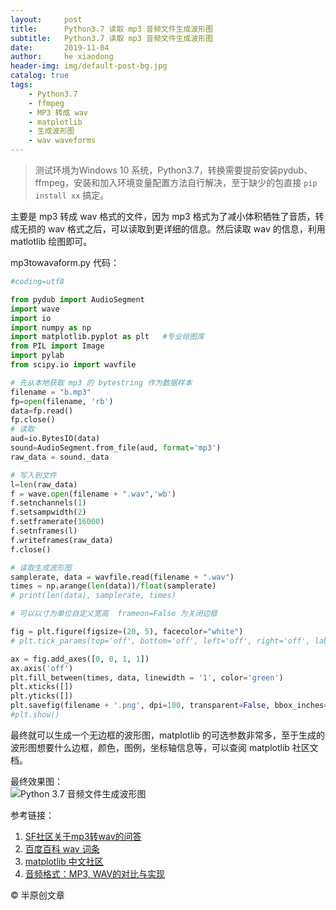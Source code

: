 ```yaml
---
layout:     post
title:      Python3.7 读取 mp3 音频文件生成波形图
subtitle:   Python3.7 读取 mp3 音频文件生成波形图
date:       2019-11-04
author:     he xiaodong
header-img: img/default-post-bg.jpg
catalog: true
tags:
    - Python3.7
    - ffmpeg
    - MP3 转成 wav
    - matplotlib
    - 生成波形图
    - wav waveforms
---
```


> 测试环境为Windows 10 系统，Python3.7，转换需要提前安装pydub、ffmpeg，安装和加入环境变量配置方法自行解决，至于缺少的包直接 `pip install xx` 搞定。

主要是 mp3 转成 wav 格式的文件，因为 mp3 格式为了减小体积牺牲了音质，转成无损的 wav 格式之后，可以读取到更详细的信息。然后读取 wav 的信息，利用 matlotlib 绘图即可。

mp3towavaform.py 代码：
```python
#coding=utf8

from pydub import AudioSegment
import wave
import io
import numpy as np
import matplotlib.pyplot as plt   #专业绘图库
from PIL import Image
import pylab
from scipy.io import wavfile

# 先从本地获取 mp3 的 bytestring 作为数据样本
filename = "b.mp3"
fp=open(filename, 'rb')
data=fp.read()
fp.close()
# 读取
aud=io.BytesIO(data)
sound=AudioSegment.from_file(aud, format='mp3')
raw_data = sound._data

# 写入到文件
l=len(raw_data)
f = wave.open(filename + ".wav",'wb')
f.setnchannels(1)
f.setsampwidth(2)
f.setframerate(16000)
f.setnframes(l)
f.writeframes(raw_data)
f.close()

# 读取生成波形图
samplerate, data = wavfile.read(filename + ".wav")
times = np.arange(len(data))/float(samplerate)
# print(len(data), samplerate, times)

# 可以以寸为单位自定义宽高  frameon=False 为关闭边框

fig = plt.figure(figsize=(20, 5), facecolor="white")
# plt.tick_params(top='off', bottom='off', left='off', right='off', labelleft='off', labelbottom='on')

ax = fig.add_axes([0, 0, 1, 1])
ax.axis('off')
plt.fill_between(times, data, linewidth = '1', color='green')
plt.xticks([])
plt.yticks([])
plt.savefig(filename + '.png', dpi=100, transparent=False, bbox_inches='tight', edgecolor='w')
#plt.show()
```

最终就可以生成一个无边框的波形图，matplotlib 的可选参数非常多，至于生成的波形图想要什么边框，颜色，图例，坐标轴信息等，可以查阅 matplotlib 社区文档。

最终效果图：<br />
![Python 3.7 音频文件生成波形图](https://alpha2016.github.io/img/2019-11-04-python-waveforms.png)

参考链接：
1. [SF社区关于mp3转wav的问答](https://segmentfault.com/q/1010000009095487/a-1020000009133626)
2. [百度百科 wav 词条](https://baike.baidu.com/item/WAV)
3. [matplotlib 中文社区](https://www.matplotlib.org.cn/)
4. [音频格式：MP3, WAV的对比与实现](https://etsai.site/music-format/)

© 半原创文章